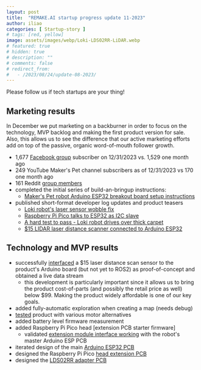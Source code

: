 ```yaml
---
layout: post
title:  "REMAKE.AI startup progress update 11-2023"
author: iliao
categories: [ Startup-story ]
# tags: [red, yellow]
image: assets/images/webp/Loki-LDS02RR-LiDAR.webp
# featured: true
# hidden: true
# description: ""
# comments: false
# redirect_from:
#   - /2023/08/24/update-08-2023/
---
```

Please follow us if tech startups are your thing!

## Marketing results
In December we put marketing on a backburner in order to focus on the technology, MVP backlog and making the first product version for sale. Also, this allows us to see the difference that our active marketing efforts add on top of the passive, organic word-of-mouth follower growth.

- 1,677 [Facebook group](https://www.facebook.com/groups/243730868651472/) subscriber on 12/31/2023 vs. 1,529 one month ago
- 249 YouTube Maker's Pet channel subscribers as of 12/31/2023 vs 170 one month ago
- 161 Reddit [group members](https://www.reddit.com/r/3dPrintedHomeRobots/)
- completed the initial series of build-an-bringup instructions:
  - [Maker's Pet robot Arduino ESP32 breakout board setup instructions](https://youtu.be/zizGI8MjANU)
- published short-format developer log updates and product teasers
  - [Loki robot's laser sensor wobble fix](https://youtu.be/WD62_UqrO44)
  - [Raspberry Pi Pico talks to ESP32 as I2C slave](https://youtube.com/shorts/zUeQN0SpRew)
  - [A hard test to pass - Loki robot drives over thick carpet](https://youtube.com/shorts/wqH1co2c_PE)
  - [$15 LIDAR laser distance scanner connected to Arduino ESP32](https://youtube.com/shorts/gaDnZ4Msw0E)

## Technology and MVP results
- successfully [interfaced](https://youtube.com/shorts/gaDnZ4Msw0E) a $15 laser distance scan sensor to the product's Arduino board (but not yet to ROS2) as proof-of-concept and obtained a live data stream
  - this development is particularly important since it allows us to bring the product cost-of-parts (and possibly the retail price as well) below $99. Making the product widely affordable is one of our key goals.
- added fully-automatic exploration when creating a map (needs debug)
- [tested](https://youtube.com/shorts/wqH1co2c_PE) product with various motor alternatives
- added battery level firmware measurement
- added Raspberry Pi Pico head [extension PCB starter firmware]
  - validated [extension module interface working](https://youtube.com/shorts/zUeQN0SpRew) with the robot's master Arduino ESP PCB
- iterated design of the main [Arduino ESP32 PCB](https://github.com/makerspet/pcb/tree/main/esp32_breakout)
- designed the Raspberry Pi Pico [head extension PCB](https://github.com/makerspet/pcb/tree/main/pico_breakout_head)
- designed the [LDS02RR adapter PCB](https://github.com/makerspet/pcb/tree/main/lds02rr_adapter)
